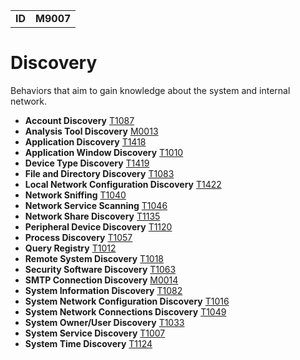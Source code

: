 |||
|--|-----|
|**ID**|**M9007**|

# Discovery #
Behaviors that aim to gain knowledge about the system and internal network.

* **Account Discovery** [T1087](https://github.com/MBCProject/mbc-markdown/blob/master/discovery/account-discover.md)
* **Analysis Tool Discovery** [M0013](https://github.com/MBCProject/mbc-markdown/blob/master/discovery/analysis-tool-discover.md)
* **Application Discovery** [T1418](https://github.com/MBCProject/mbc-markdown/blob/master/discovery/app-discover.md)
* **Application Window Discovery** [T1010](https://github.com/MBCProject/mbc-markdown/blob/master/discovery/app-window-discover.md)
* **Device Type Discovery** [T1419](https://github.com/MBCProject/mbc-markdown/blob/master/discovery/device-type-discover.md)
* **File and Directory Discovery** [T1083](https://github.com/MBCProject/mbc-markdown/blob/master/discovery/file-and-directory-discover.md)
* **Local Network Configuration Discovery** [T1422](https://github.com/MBCProject/mbc-markdown/blob/master/discovery/local-network-configuration-discover.md)
* **Network Sniffing** [T1040](https://github.com/MBCProject/mbc-markdown/blob/master/discovery/network-sniff.md)
* **Network Service Scanning** [T1046](https://github.com/MBCProject/mbc-markdown/blob/master/discovery/network-service-scan.md)
* **Network Share Discovery** [T1135](https://github.com/MBCProject/mbc-markdown/blob/master/discovery/network-share-discover.md)
* **Peripheral Device Discovery** [T1120](https://github.com/MBCProject/mbc-markdown/blob/master/discovery/peripheral-device-discover.md)
* **Process Discovery** [T1057](https://github.com/MBCProject/mbc-markdown/blob/master/discovery/process-discover.md)
* **Query Registry** [T1012](https://github.com/MBCProject/mbc-markdown/blob/master/discovery/query-registry.md)
* **Remote System Discovery** [T1018](https://github.com/MBCProject/mbc-markdown/blob/master/discovery/remote-sys-discover.md)
* **Security Software Discovery** [T1063](https://github.com/MBCProject/mbc-markdown/blob/master/discovery/security-sw-discover.md)
* **SMTP Connection Discovery** [M0014](https://github.com/MBCProject/mbc-markdown/blob/master/discovery/smtp-connect-discover.md)
* **System Information Discovery** [T1082](https://github.com/MBCProject/mbc-markdown/blob/master/discovery/system-info-discover.md)
* **System Network Configuration Discovery** [T1016](https://github.com/MBCProject/mbc-markdown/blob/master/discovery/system-network-config-discover.md)
* **System Network Connections Discovery** [T1049](https://github.com/MBCProject/mbc-markdown/blob/master/discovery/system-network-conn-discover.md)
* **System Owner/User Discovery** [T1033](https://github.com/MBCProject/mbc-markdown/blob/master/discovery/system-owner-discover.md)
* **System Service Discovery** [T1007](https://github.com/MBCProject/mbc-markdown/blob/master/discovery/system-service-discover.md)
* **System Time Discovery** [T1124](https://github.com/MBCProject/mbc-markdown/blob/master/discovery/system-time-discover.md)